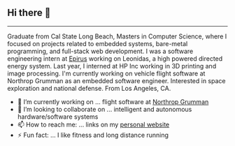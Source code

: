
## Hi there 👋
---

Graduate from Cal State Long Beach, Masters in Computer Science, where I focused on projects related to embedded systems, bare-metal programming, and full-stack web development. I was a software engineering intern at [Epirus](https://www.epirusinc.com) working on Leonidas, a high powered directed energy system. Last year, I interned at HP Inc working in 3D printing and image processing. I'm currently working on vehicle flight software at Northrop Grumman as an embedded software engineer. Interested in space exploration and national defense. From Los Angeles, CA. 

- 🔭 I’m currently working on ... flight software at [Northrop Grumman](https://www.northropgrumman.com)
- 👯 I’m looking to collaborate on ... intelligent and autonomous hardware/software systems
- 📫 How to reach me: ... links on my [personal website](https://jonicmecija.github.io)
- ⚡ Fun fact: ... I like fitness and long distance running

